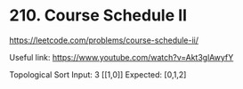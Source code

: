 # 210. Course Schedule II

https://leetcode.com/problems/course-schedule-ii/

Useful link: https://www.youtube.com/watch?v=Akt3glAwyfY

Topological Sort 
Input: 
3
[[1,0]]
Expected:
[0,1,2]